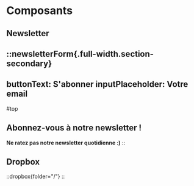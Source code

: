 # Composants

## Newsletter

::newsletterForm{.full-width.section-secondary}
---
buttonText: S'abonner
inputPlaceholder: Votre email
---

#top
## Abonnez-vous à notre newsletter !

**Ne ratez pas notre newsletter quotidienne :)**
::

## Dropbox

::dropbox{folder="/"}
::